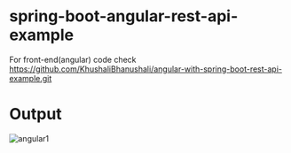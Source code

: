 # spring-boot-angular-rest-api-example

For front-end(angular) code check https://github.com/KhushaliBhanushali/angular-with-spring-boot-rest-api-example.git

# Output

![angular1](https://user-images.githubusercontent.com/123350509/221922912-120fe60e-63a7-4695-b438-59e8ee363ab2.png)

